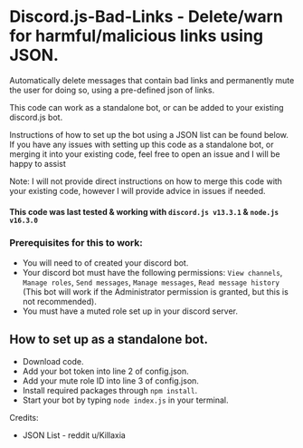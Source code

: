 # Discord.js-Bad-Links - Delete/warn for harmful/malicious links using JSON.
Automatically delete messages that contain bad links and permanently mute the user for doing so, using a pre-defined json of links.

This code can work as a standalone bot, or can be added to your existing discord.js bot.

Instructions of how to set up the bot using a JSON list can be found below. If you have any issues with setting up this code as a standalone bot, or merging it into your existing code, feel free to open an issue and I will be happy to assist

Note: I will not provide direct instructions on how to merge this code with your existing code, however I will provide advice in issues if needed.


#### This code was last tested & working with `discord.js v13.3.1` & `node.js v16.3.0`


### Prerequisites for this to work:
- You will need to of created your discord bot.
- Your discord bot must have the following permissions: `View channels`, `Manage roles`, `Send messages`, `Manage messages`, `Read message history` (This bot will work if the Administrator permission is granted, but this is not recommended).
- You must have a muted role set up in your discord server.


## How to set up as a standalone bot.
- Download code.
- Add your bot token into line 2 of config.json.
- Add your mute role ID into line 3 of config.json.
- Install required packages through `npm install`.
- Start your bot by typing `node index.js` in your terminal.


Credits:
- JSON List - reddit u/Killaxia
